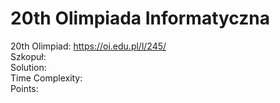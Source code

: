 # 20th Olimpiada Informatyczna
20th Olimpiad: https://oi.edu.pl/l/245/<br />
Szkopuł:  <br />
Solution:  <br />
Time Complexity: <br />
Points:  <br />